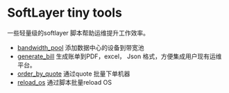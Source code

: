 # SoftLayer tiny tools

一些轻量级的softlayer 脚本帮助运维提升工作效率。

- [bandwidth_pool](./bandwidth_pools/) 添加数据中心的设备到带宽池
- [generate_bill](./generate_bill/) 生成账单到PDF，excel， Json 格式，方便集成用户现有运维平台。
- [order_by_quote](./order_by_quote/) 通过quote 批量下单机器
- [reload_os](./reload_os/) 通过脚本批量reload OS